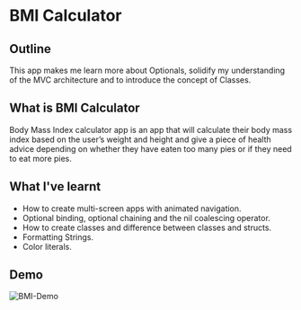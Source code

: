 #  BMI Calculator

## Outline

This app makes me learn more about Optionals, solidify my understanding of the MVC architecture and to introduce the concept of Classes.

## What is BMI Calculator

Body Mass Index calculator app is an app that will calculate their body mass index based on the user’s weight and height and give a piece of health advice depending on whether they have eaten too many pies or if they need to eat more pies.

## What I've learnt

* How to create multi-screen apps with animated navigation.
* Optional binding, optional chaining and the nil coalescing operator.
* How to create classes and difference between classes and structs.  
* Formatting Strings. 
* Color literals.

## Demo

![BMI-Demo](Documentation/iOS-BMI.gif)
